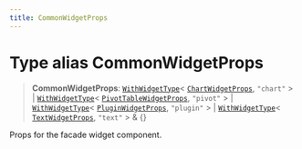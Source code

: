 ```yaml
---
title: CommonWidgetProps
---
```


# Type alias CommonWidgetProps

> **CommonWidgetProps**: [`WithWidgetType`](../../sdk-ui/type-aliases/type-alias.WithWidgetType.md)\< [`ChartWidgetProps`](../../sdk-ui/interfaces/interface.ChartWidgetProps.md), `"chart"` \> \| [`WithWidgetType`](../../sdk-ui/type-aliases/type-alias.WithWidgetType.md)\< [`PivotTableWidgetProps`](../../sdk-ui/interfaces/interface.PivotTableWidgetProps.md), `"pivot"` \> \| [`WithWidgetType`](../../sdk-ui/type-aliases/type-alias.WithWidgetType.md)\< [`PluginWidgetProps`](../../sdk-ui/interfaces/interface.PluginWidgetProps.md), `"plugin"` \> \| [`WithWidgetType`](../../sdk-ui/type-aliases/type-alias.WithWidgetType.md)\< [`TextWidgetProps`](../interfaces/interface.TextWidgetProps.md), `"text"` \> & \{}

Props for the facade widget component.
